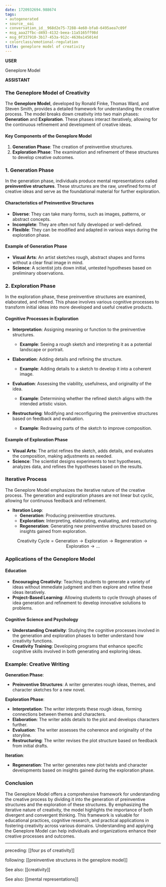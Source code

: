 ```yaml
---
date: 1720932694.988674
tags:
- autogenerated
- source__oai
- conversation_id__968d2e75-7288-4e60-bfa8-6495aea7c09f
- msg_aaa27fbc-d493-4132-beea-11a5165ff98d
- msg_0f337910-3b17-453a-912c-4630a145014d
- colorclass/emotional-regulation
title: geneplore model of creativity
---
```


**USER**

Geneplore Model


**ASSISTANT**

### The Geneplore Model of Creativity

The **Geneplore Model**, developed by Ronald Finke, Thomas Ward, and Steven Smith, provides a detailed framework for understanding the creative process. The model breaks down creativity into two main phases: **Generation** and **Exploration**. These phases interact iteratively, allowing for the continuous refinement and development of creative ideas.

#### Key Components of the Geneplore Model

1. **Generation Phase**: The creation of preinventive structures.
2. **Exploration Phase**: The examination and refinement of these structures to develop creative outcomes.

### 1. Generation Phase

In the generation phase, individuals produce mental representations called **preinventive structures**. These structures are the raw, unrefined forms of creative ideas and serve as the foundational material for further exploration.

#### Characteristics of Preinventive Structures

- **Diverse**: They can take many forms, such as images, patterns, or abstract concepts.
- **Incomplete**: They are often not fully developed or well-defined.
- **Flexible**: They can be modified and adapted in various ways during the exploration phase.

#### Example of Generation Phase

- **Visual Arts**: An artist sketches rough, abstract shapes and forms without a clear final image in mind.
- **Science**: A scientist jots down initial, untested hypotheses based on preliminary observations.

### 2. Exploration Phase

In the exploration phase, these preinventive structures are examined, elaborated, and refined. This phase involves various cognitive processes to transform initial ideas into more developed and useful creative products.

#### Cognitive Processes in Exploration

- **Interpretation**: Assigning meaning or function to the preinventive structures.
  - **Example**: Seeing a rough sketch and interpreting it as a potential landscape or portrait.

- **Elaboration**: Adding details and refining the structure.
  - **Example**: Adding details to a sketch to develop it into a coherent image.

- **Evaluation**: Assessing the viability, usefulness, and originality of the idea.
  - **Example**: Determining whether the refined sketch aligns with the intended artistic vision.

- **Restructuring**: Modifying and reconfiguring the preinventive structures based on feedback and evaluation.
  - **Example**: Redrawing parts of the sketch to improve composition.

#### Example of Exploration Phase

- **Visual Arts**: The artist refines the sketch, adds details, and evaluates the composition, making adjustments as needed.
- **Science**: The scientist designs experiments to test hypotheses, analyzes data, and refines the hypotheses based on the results.

### Iterative Process

The Geneplore Model emphasizes the iterative nature of the creative process. The generation and exploration phases are not linear but cyclic, allowing for continuous feedback and refinement.

- **Iteration Loop**:
  - **Generation**: Producing preinventive structures.
  - **Exploration**: Interpreting, elaborating, evaluating, and restructuring.
  - **Regeneration**: Generating new preinventive structures based on insights gained from exploration.

$$ \text{Creativity Cycle} = \text{Generation} \rightarrow \text{Exploration} \rightarrow \text{Regeneration} \rightarrow \text{Exploration} \rightarrow \ldots $$

### Applications of the Geneplore Model

#### Education

- **Encouraging Creativity**: Teaching students to generate a variety of ideas without immediate judgment and then explore and refine these ideas iteratively.
- **Project-Based Learning**: Allowing students to cycle through phases of idea generation and refinement to develop innovative solutions to problems.

#### Cognitive Science and Psychology

- **Understanding Creativity**: Studying the cognitive processes involved in the generation and exploration phases to better understand how creativity functions.
- **Creativity Training**: Developing programs that enhance specific cognitive skills involved in both generating and exploring ideas.

### Example: Creative Writing

**Generation Phase**:
- **Preinventive Structures**: A writer generates rough ideas, themes, and character sketches for a new novel.

**Exploration Phase**:
- **Interpretation**: The writer interprets these rough ideas, forming connections between themes and characters.
- **Elaboration**: The writer adds details to the plot and develops characters further.
- **Evaluation**: The writer assesses the coherence and originality of the storyline.
- **Restructuring**: The writer revises the plot structure based on feedback from initial drafts.

**Iteration**:
- **Regeneration**: The writer generates new plot twists and character developments based on insights gained during the exploration phase.

### Conclusion

The Geneplore Model offers a comprehensive framework for understanding the creative process by dividing it into the generation of preinventive structures and the exploration of these structures. By emphasizing the iterative nature of creativity, the model highlights the importance of both divergent and convergent thinking. This framework is valuable for educational practices, cognitive research, and practical applications in fostering creativity across various domains. Understanding and applying the Geneplore Model can help individuals and organizations enhance their creative processes and outcomes.


---

preceding: [[four ps of creativity]]  


following: [[preinventive structures in the geneplore model]]

See also: [[creativity]]


See also: [[mental representations]]